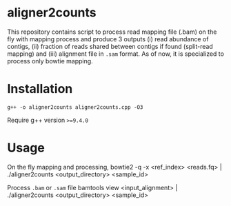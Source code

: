 # aligner2counts
This repository contains script to process read mapping file (.bam) on the fly with mapping process and produce 3 outputs (i) read abundance of contigs, (ii) fraction of reads shared between contigs if found (split-read mapping) and (iii) alignment file in `.sam` format.
As of now, it is specialized to process only bowtie mapping.

# Installation
	g++ -o aligner2counts aligner2counts.cpp -O3
Require g++ version `>=9.4.0`

# Usage
On the fly mapping and processing,
        bowtie2 -q -x <ref_index> <reads.fq> | ./aligner2counts <output_directory> <sample_id>

Process `.bam` or `.sam` file
        bamtools view <input_alignment> | ./aligner2counts <output_directory> <sample_id>

